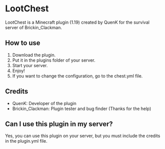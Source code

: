 # LootChest
LootChest is a Minecraft plugin (1.19) created by QuenK for the survival server of Brickin_Clackman.

## How to use
1. Download the plugin.
2. Put it in the plugins folder of your server.
3. Start your server.
4. Enjoy!
5. If you want to change the configuration, go to the chest.yml file.

## Credits
* QuenK: Developer of the plugin
* Brickin_Clackman: Plugin tester and bug finder (Thanks for the help)

## Can I use this plugin in my server?
Yes, you can use this plugin on your server, but you must include the credits in the plugin.yml file.
